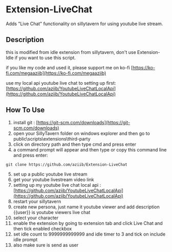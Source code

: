 # Extension-LiveChat
Adds "Live Chat" functionality on sillytavern for using youtube live stream.

## Description
this is modified from idle extension from sillytavern, don't use Extension-Idle if you want to use this script.

if you like my code and used it, please support me on ko-fi [https://ko-fi.com/megaaziib](https://ko-fi.com/megaaziib)

use my local api youtube live chat to setting up first: [https://github.com/aziib/YoutubeLiveChatLocalApi](https://github.com/aziib/YoutubeLiveChatLocalApi)

## How To Use
1. install git : [https://git-scm.com/downloads](https://git-scm.com/downloads)
2. open your SillyTavern folder on windows explorer and then go to public\scripts\extensions\third-party 
3. click on directory path and then type cmd and press enter
4. a command prompt will appear and then type or copy this command line and press enter:
```git
git clone https://github.com/aziib/Extension-LiveChat
```
5. set up a public youtube live stream
6. get your youtube livestream video link
7. setting up my youtube live chat local api : [https://github.com/aziib/YoutubeLiveChatLocalApi](https://github.com/aziib/YoutubeLiveChatLocalApi)
8. restart your sillytavern
9. create new persona, just name it youtube viewer and add description {{user}} is youtube viewers live chat
10. select your character
11. enable the extension by going to extension tab and click Live Chat and then tick enabled checkbox
12. set idle count to 9999999999999 and idle timer to 3 and tick on include idle prompt
13. also make sure is send as user

